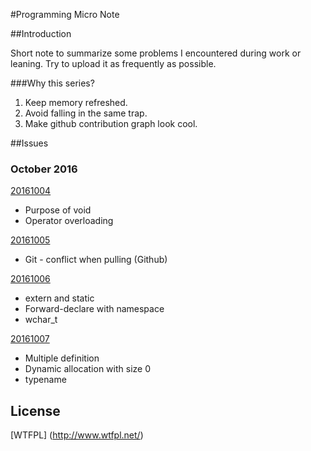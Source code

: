 #Programming Micro Note

##Introduction

Short note to summarize some problems I encountered during work or leaning. 
Try to upload it as frequently as possible.

###Why this series?
1. Keep memory refreshed.  
2. Avoid falling in the same trap.  
3. Make github contribution graph look cool.  

##Issues

### October 2016
[20161004](/Programming_Micro_Note_20161004.md)  
*  Purpose of void  
*  Operator overloading  

[20161005](/Programming_Micro_Note_20161005.md)  
*  Git - conflict when pulling (Github)  

[20161006](/Programming_Micro_Note_20161006.md)  
*  extern and static
*  Forward-declare with namespace
*  wchar_t

[20161007](/Programming_Micro_Note_20161007.md)  
*  Multiple definition  
*  Dynamic allocation with size 0  
*  typename  

## License
[WTFPL] (http://www.wtfpl.net/)
